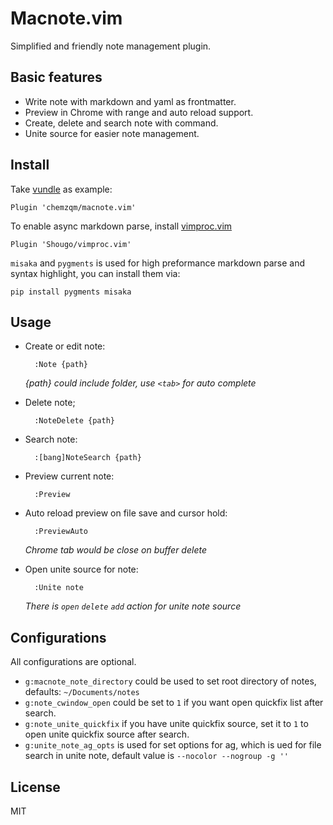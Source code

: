 # Macnote.vim

Simplified and friendly note management plugin.

## Basic features

* Write note with markdown and yaml as frontmatter.
* Preview in Chrome with range and auto reload support.
* Create, delete and search note with command.
* Unite source for easier note management.

## Install

Take [vundle](https://github.com/VundleVim/Vundle.vim) as example:

    Plugin 'chemzqm/macnote.vim'

To enable async markdown parse, install
[vimproc.vim](https://github.com/Shougo/vimproc.vim)

    Plugin 'Shougo/vimproc.vim'

`misaka` and `pygments` is used for high preformance markdown parse and syntax
highlight, you can install them via:

    pip install pygments misaka

## Usage

* Create or edit note:

        :Note {path}

  _{path} could include folder, use `<tab>` for auto complete_

* Delete note;

        :NoteDelete {path}

* Search note:

        :[bang]NoteSearch {path}

* Preview current note:

        :Preview

* Auto reload preview on file save and cursor hold:

        :PreviewAuto

  _Chrome tab would be close on buffer delete_

* Open unite source for note:

        :Unite note

  _There is `open` `delete` `add` action for unite note source_

## Configurations

All configurations are optional.

* `g:macnote_note_directory` could be used to set root directory of notes,
  defaults: `~/Documents/notes`
* `g:note_cwindow_open` could be set to `1` if you want open quickfix list after
  search.
* `g:note_unite_quickfix` if you have unite quickfix source, set it to `1` to
  open unite quickfix source after search.
* `g:unite_note_ag_opts` is used for set options for ag, which is ued for file
  search in unite note, default value is `--nocolor --nogroup -g ''`

## License

MIT
